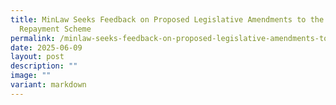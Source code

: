 ```yaml
---
title: MinLaw Seeks Feedback on Proposed Legislative Amendments to the Debt
  Repayment Scheme
permalink: /minlaw-seeks-feedback-on-proposed-legislative-amendments-to-the-debt-repayment-scheme/
date: 2025-06-09
layout: post
description: ""
image: ""
variant: markdown
---
```

